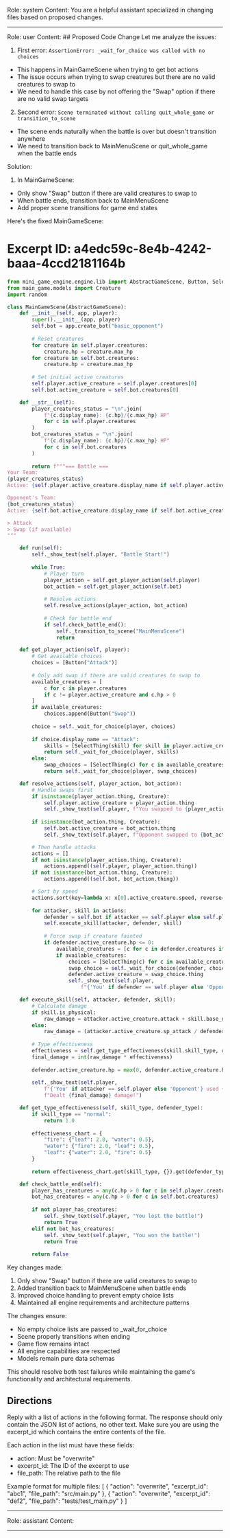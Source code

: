 Role: system
Content: You are a helpful assistant specialized in changing files based on proposed changes.
__________________
Role: user
Content: ## Proposed Code Change
Let me analyze the issues:

1. First error: `AssertionError: _wait_for_choice was called with no choices`
- This happens in MainGameScene when trying to get bot actions
- The issue occurs when trying to swap creatures but there are no valid creatures to swap to
- We need to handle this case by not offering the "Swap" option if there are no valid swap targets

2. Second error: `Scene terminated without calling quit_whole_game or transition_to_scene`
- The scene ends naturally when the battle is over but doesn't transition anywhere
- We need to transition back to MainMenuScene or quit_whole_game when the battle ends

Solution:
1. In MainGameScene:
- Only show "Swap" button if there are valid creatures to swap to
- When battle ends, transition back to MainMenuScene
- Add proper scene transitions for game end states

Here's the fixed MainGameScene:

# Excerpt ID: a4edc59c-8e4b-4242-baaa-4ccd2181164b
```python main_game/scenes/main_game_scene.py
from mini_game_engine.engine.lib import AbstractGameScene, Button, SelectThing
from main_game.models import Creature
import random

class MainGameScene(AbstractGameScene):
    def __init__(self, app, player):
        super().__init__(app, player)
        self.bot = app.create_bot("basic_opponent")
        
        # Reset creatures
        for creature in self.player.creatures:
            creature.hp = creature.max_hp
        for creature in self.bot.creatures:
            creature.hp = creature.max_hp
            
        # Set initial active creatures
        self.player.active_creature = self.player.creatures[0]
        self.bot.active_creature = self.bot.creatures[0]

    def __str__(self):
        player_creatures_status = "\n".join(
            f"{c.display_name}: {c.hp}/{c.max_hp} HP" 
            for c in self.player.creatures
        )
        bot_creatures_status = "\n".join(
            f"{c.display_name}: {c.hp}/{c.max_hp} HP" 
            for c in self.bot.creatures
        )
        
        return f"""=== Battle ===
Your Team:
{player_creatures_status}
Active: {self.player.active_creature.display_name if self.player.active_creature else 'None'}

Opponent's Team:
{bot_creatures_status}
Active: {self.bot.active_creature.display_name if self.bot.active_creature else 'None'}

> Attack
> Swap (if available)
"""

    def run(self):
        self._show_text(self.player, "Battle Start!")
        
        while True:
            # Player turn
            player_action = self.get_player_action(self.player)
            bot_action = self.get_player_action(self.bot)
            
            # Resolve actions
            self.resolve_actions(player_action, bot_action)
            
            # Check for battle end
            if self.check_battle_end():
                self._transition_to_scene("MainMenuScene")
                return

    def get_player_action(self, player):
        # Get available choices
        choices = [Button("Attack")]
        
        # Only add swap if there are valid creatures to swap to
        available_creatures = [
            c for c in player.creatures 
            if c != player.active_creature and c.hp > 0
        ]
        if available_creatures:
            choices.append(Button("Swap"))
        
        choice = self._wait_for_choice(player, choices)
        
        if choice.display_name == "Attack":
            skills = [SelectThing(skill) for skill in player.active_creature.skills]
            return self._wait_for_choice(player, skills)
        else:
            swap_choices = [SelectThing(c) for c in available_creatures]
            return self._wait_for_choice(player, swap_choices)

    def resolve_actions(self, player_action, bot_action):
        # Handle swaps first
        if isinstance(player_action.thing, Creature):
            self.player.active_creature = player_action.thing
            self._show_text(self.player, f"You swapped to {player_action.thing.display_name}!")
            
        if isinstance(bot_action.thing, Creature):
            self.bot.active_creature = bot_action.thing
            self._show_text(self.player, f"Opponent swapped to {bot_action.thing.display_name}!")

        # Then handle attacks
        actions = []
        if not isinstance(player_action.thing, Creature):
            actions.append((self.player, player_action.thing))
        if not isinstance(bot_action.thing, Creature):
            actions.append((self.bot, bot_action.thing))

        # Sort by speed
        actions.sort(key=lambda x: x[0].active_creature.speed, reverse=True)
        
        for attacker, skill in actions:
            defender = self.bot if attacker == self.player else self.player
            self.execute_skill(attacker, defender, skill)
            
            # Force swap if creature fainted
            if defender.active_creature.hp <= 0:
                available_creatures = [c for c in defender.creatures if c.hp > 0]
                if available_creatures:
                    choices = [SelectThing(c) for c in available_creatures]
                    swap_choice = self._wait_for_choice(defender, choices)
                    defender.active_creature = swap_choice.thing
                    self._show_text(self.player, 
                        f"{'You' if defender == self.player else 'Opponent'} swapped to {swap_choice.thing.display_name}!")

    def execute_skill(self, attacker, defender, skill):
        # Calculate damage
        if skill.is_physical:
            raw_damage = attacker.active_creature.attack + skill.base_damage - defender.active_creature.defense
        else:
            raw_damage = (attacker.active_creature.sp_attack / defender.active_creature.sp_defense) * skill.base_damage
            
        # Type effectiveness
        effectiveness = self.get_type_effectiveness(skill.skill_type, defender.active_creature.creature_type)
        final_damage = int(raw_damage * effectiveness)
        
        defender.active_creature.hp = max(0, defender.active_creature.hp - final_damage)
        
        self._show_text(self.player, 
            f"{'You' if attacker == self.player else 'Opponent'} used {skill.display_name}! "
            f"Dealt {final_damage} damage!")

    def get_type_effectiveness(self, skill_type, defender_type):
        if skill_type == "normal":
            return 1.0
            
        effectiveness_chart = {
            "fire": {"leaf": 2.0, "water": 0.5},
            "water": {"fire": 2.0, "leaf": 0.5},
            "leaf": {"water": 2.0, "fire": 0.5}
        }
        
        return effectiveness_chart.get(skill_type, {}).get(defender_type, 1.0)

    def check_battle_end(self):
        player_has_creatures = any(c.hp > 0 for c in self.player.creatures)
        bot_has_creatures = any(c.hp > 0 for c in self.bot.creatures)
        
        if not player_has_creatures:
            self._show_text(self.player, "You lost the battle!")
            return True
        elif not bot_has_creatures:
            self._show_text(self.player, "You won the battle!")
            return True
            
        return False
```

Key changes made:
1. Only show "Swap" button if there are valid creatures to swap to
2. Added transition back to MainMenuScene when battle ends
3. Improved choice handling to prevent empty choice lists
4. Maintained all engine requirements and architecture patterns

The changes ensure:
- No empty choice lists are passed to _wait_for_choice
- Scene properly transitions when ending
- Game flow remains intact
- All engine capabilities are respected
- Models remain pure data schemas

This should resolve both test failures while maintaining the game's functionality and architectural requirements.

## Directions
Reply with a list of actions in the following format. The response should only contain the JSON list of actions, no other text.
Make sure you are using the excerpt_id which contains the entire contents of the file.

Each action in the list must have these fields:
- action: Must be "overwrite"
- excerpt_id: The ID of the excerpt to use
- file_path: The relative path to the file

Example format for multiple files:
[
    {
        "action": "overwrite",
        "excerpt_id": "abc1",
        "file_path": "src/main.py"
    },
    {
        "action": "overwrite",
        "excerpt_id": "def2",
        "file_path": "tests/test_main.py"
    }
]
__________________
Role: assistant
Content: 
__________________
